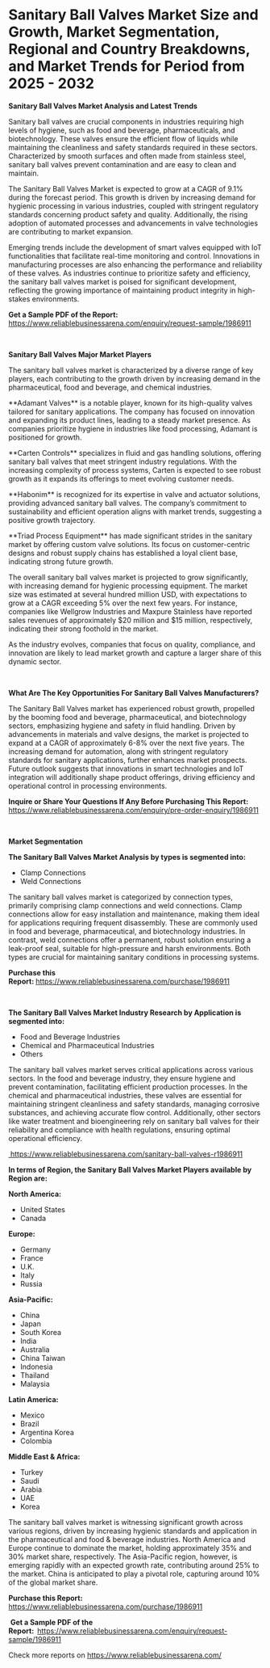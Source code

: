 <p><h1>Sanitary Ball Valves Market Size and Growth, Market Segmentation, Regional and Country Breakdowns, and Market Trends for Period from 2025 -  2032</h1></p><p><strong>Sanitary Ball Valves Market Analysis and Latest Trends</strong></p>
<p><p>Sanitary ball valves are crucial components in industries requiring high levels of hygiene, such as food and beverage, pharmaceuticals, and biotechnology. These valves ensure the efficient flow of liquids while maintaining the cleanliness and safety standards required in these sectors. Characterized by smooth surfaces and often made from stainless steel, sanitary ball valves prevent contamination and are easy to clean and maintain.</p><p>The Sanitary Ball Valves Market is expected to grow at a CAGR of 9.1% during the forecast period. This growth is driven by increasing demand for hygienic processing in various industries, coupled with stringent regulatory standards concerning product safety and quality. Additionally, the rising adoption of automated processes and advancements in valve technologies are contributing to market expansion. </p><p>Emerging trends include the development of smart valves equipped with IoT functionalities that facilitate real-time monitoring and control. Innovations in manufacturing processes are also enhancing the performance and reliability of these valves. As industries continue to prioritize safety and efficiency, the sanitary ball valves market is poised for significant development, reflecting the growing importance of maintaining product integrity in high-stakes environments.</p></p>
<p><strong>Get a Sample PDF of the Report:&nbsp;</strong> <a href="https://www.reliablebusinessarena.com/enquiry/request-sample/1986911?utm_campaign=3181&utm_medium=2&utm_source=Github&utm_content=ia&utm_term=10042025&utm_id=sanitary-ball-valves">https://www.reliablebusinessarena.com/enquiry/request-sample/1986911</a></p>
<p>&nbsp;</p>
<p><strong>Sanitary Ball Valves Major Market Players</strong></p>
<p><p>The sanitary ball valves market is characterized by a diverse range of key players, each contributing to the growth driven by increasing demand in the pharmaceutical, food and beverage, and chemical industries. </p><p>**Adamant Valves** is a notable player, known for its high-quality valves tailored for sanitary applications. The company has focused on innovation and expanding its product lines, leading to a steady market presence. As companies prioritize hygiene in industries like food processing, Adamant is positioned for growth.</p><p>**Carten Controls** specializes in fluid and gas handling solutions, offering sanitary ball valves that meet stringent industry regulations. With the increasing complexity of process systems, Carten is expected to see robust growth as it expands its offerings to meet evolving customer needs.</p><p>**Habonim** is recognized for its expertise in valve and actuator solutions, providing advanced sanitary ball valves. The company’s commitment to sustainability and efficient operation aligns with market trends, suggesting a positive growth trajectory. </p><p>**Triad Process Equipment** has made significant strides in the sanitary market by offering custom valve solutions. Its focus on customer-centric designs and robust supply chains has established a loyal client base, indicating strong future growth.</p><p>The overall sanitary ball valves market is projected to grow significantly, with increasing demand for hygienic processing equipment. The market size was estimated at several hundred million USD, with expectations to grow at a CAGR exceeding 5% over the next few years. For instance, companies like Wellgrow Industries and Maxpure Stainless have reported sales revenues of approximately $20 million and $15 million, respectively, indicating their strong foothold in the market.</p><p>As the industry evolves, companies that focus on quality, compliance, and innovation are likely to lead market growth and capture a larger share of this dynamic sector.</p></p>
<p>&nbsp;</p>
<p><strong>What Are The Key Opportunities For Sanitary Ball Valves Manufacturers?</strong></p>
<p><p>The Sanitary Ball Valves market has experienced robust growth, propelled by the booming food and beverage, pharmaceutical, and biotechnology sectors, emphasizing hygiene and safety in fluid handling. Driven by advancements in materials and valve designs, the market is projected to expand at a CAGR of approximately 6-8% over the next five years. The increasing demand for automation, along with stringent regulatory standards for sanitary applications, further enhances market prospects. Future outlook suggests that innovations in smart technologies and IoT integration will additionally shape product offerings, driving efficiency and operational control in processing environments.</p></p>
<p><strong>Inquire or Share Your Questions If Any Before Purchasing This Report:</strong> <a href="https://www.reliablebusinessarena.com/enquiry/pre-order-enquiry/1986911?utm_campaign=3181&utm_medium=2&utm_source=Github&utm_content=ia&utm_term=10042025&utm_id=sanitary-ball-valves">https://www.reliablebusinessarena.com/enquiry/pre-order-enquiry/1986911</a></p>
<p>&nbsp;</p>
<p><strong>Market Segmentation</strong></p>
<p><strong>The Sanitary Ball Valves Market Analysis by types is segmented into:</strong></p>
<p><ul><li>Clamp Connections</li><li>Weld Connections</li></ul></p>
<p><p>The sanitary ball valves market is categorized by connection types, primarily comprising clamp connections and weld connections. Clamp connections allow for easy installation and maintenance, making them ideal for applications requiring frequent disassembly. These are commonly used in food and beverage, pharmaceutical, and biotechnology industries. In contrast, weld connections offer a permanent, robust solution ensuring a leak-proof seal, suitable for high-pressure and harsh environments. Both types are crucial for maintaining sanitary conditions in processing systems.</p></p>
<p><strong>Purchase this Report:&nbsp;</strong><a href="https://www.reliablebusinessarena.com/purchase/1986911?utm_campaign=3181&utm_medium=2&utm_source=Github&utm_content=ia&utm_term=10042025&utm_id=sanitary-ball-valves">https://www.reliablebusinessarena.com/purchase/1986911</a></p>
<p>&nbsp;</p>
<p><strong>The Sanitary Ball Valves Market Industry Research by Application is segmented into:</strong></p>
<p><ul><li>Food and Beverage Industries</li><li>Chemical and Pharmaceutical Industries</li><li>Others</li></ul></p>
<p><p>The sanitary ball valves market serves critical applications across various sectors. In the food and beverage industry, they ensure hygiene and prevent contamination, facilitating efficient production processes. In the chemical and pharmaceutical industries, these valves are essential for maintaining stringent cleanliness and safety standards, managing corrosive substances, and achieving accurate flow control. Additionally, other sectors like water treatment and bioengineering rely on sanitary ball valves for their reliability and compliance with health regulations, ensuring optimal operational efficiency.</p></p>
<p><a href="https://www.reliablebusinessarena.com/sanitary-ball-valves-r1986911?utm_campaign=3181&utm_medium=2&utm_source=Github&utm_content=ia&utm_term=10042025&utm_id=sanitary-ball-valves">&nbsp;https://www.reliablebusinessarena.com/sanitary-ball-valves-r1986911</a></p>
<p><strong>In terms of Region, the Sanitary Ball Valves Market Players available by Region are:</strong></p>
<p>
    <p> <strong> North America: </strong>
        <ul>
            <li>United States</li>
            <li>Canada</li>
        </ul>
        </p> 
    <p> <strong> Europe: </strong>
        <ul>
            <li>Germany</li>
            <li>France</li>
            <li>U.K.</li>
            <li>Italy</li>
            <li>Russia</li>
        </ul>
        </p> 
    <p> <strong> Asia-Pacific: </strong>
        <ul>
            <li>China</li>
            <li>Japan</li>
            <li>South Korea</li>
            <li>India</li>
            <li>Australia</li>
            <li>China Taiwan</li>
            <li>Indonesia</li>
            <li>Thailand</li>
            <li>Malaysia</li>
        </ul>
        </p> 
    <p> <strong> Latin America: </strong>
        <ul>
            <li>Mexico</li>
            <li>Brazil</li>
            <li>Argentina Korea</li>
            <li>Colombia</li>
        </ul>
        </p> 
    <p> <strong> Middle East & Africa: </strong>
        <ul>
            <li>Turkey</li>
            <li>Saudi</li>
            <li>Arabia</li>
            <li>UAE</li>
            <li>Korea</li>
        </ul>
    </p>
    </p>
<p><p>The sanitary ball valves market is witnessing significant growth across various regions, driven by increasing hygienic standards and application in the pharmaceutical and food & beverage industries. North America and Europe continue to dominate the market, holding approximately 35% and 30% market share, respectively. The Asia-Pacific region, however, is emerging rapidly with an expected growth rate, contributing around 25% to the market. China is anticipated to play a pivotal role, capturing around 10% of the global market share.</p></p>
<p><strong>Purchase this Report: </strong><a href="https://www.reliablebusinessarena.com/purchase/1986911?utm_campaign=3181&utm_medium=2&utm_source=Github&utm_content=ia&utm_term=10042025&utm_id=sanitary-ball-valves">https://www.reliablebusinessarena.com/purchase/1986911</a></p>
<p>&nbsp;<strong>Get a Sample PDF of the Report:&nbsp;&nbsp;</strong><a href="https://www.reliablebusinessarena.com/enquiry/request-sample/1986911?utm_campaign=3181&utm_medium=2&utm_source=Github&utm_content=ia&utm_term=10042025&utm_id=sanitary-ball-valves">https://www.reliablebusinessarena.com/enquiry/request-sample/1986911</a></p>
<p><strong></strong></p>
<p>Check more reports on <a href="https://www.reliablebusinessarena.com/?utm_campaign=3181&utm_medium=2&utm_source=Github&utm_content=ia&utm_term=10042025&utm_id=sanitary-ball-valves">https://www.reliablebusinessarena.com/</a></p>